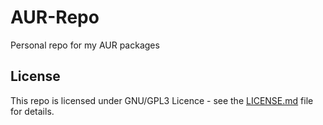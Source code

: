 # AUR-Repo

Personal repo for my AUR packages

## License

This repo is licensed under GNU/GPL3 Licence - see the [LICENSE.md](LICENSE.md) file for details.
